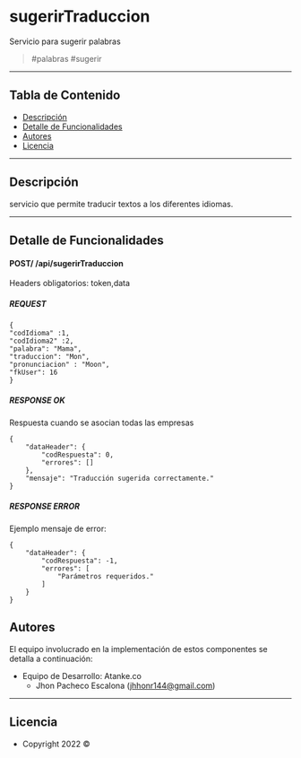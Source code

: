 # sugerirTraduccion

Servicio para sugerir palabras
>  #palabras #sugerir 

---
## Tabla de Contenido

- [Descripción](#descripción)
- [Detalle de Funcionalidades](#detalle-de-funcionalidades)
- [Autores](#autores)
- [Licencia](#licencia)

---

## Descripción

servicio que permite traducir textos a los diferentes idiomas.

---

## Detalle de Funcionalidades

#### POST/ /api/sugerirTraduccion

Headers obligatorios: token,data

##### REQUEST
```
{
"codIdioma" :1,
"codIdioma2" :2,
"palabra": "Mama",
"traduccion": "Mon",
"pronunciacion" : "Moon",
"fkUser": 16
}

```

##### RESPONSE OK
Respuesta cuando se asocian todas las empresas
```
{
    "dataHeader": {
        "codRespuesta": 0,
        "errores": []
    },
    "mensaje": "Traducción sugerida correctamente."
}

```
##### RESPONSE ERROR
Ejemplo mensaje de error:
```
{
    "dataHeader": {
        "codRespuesta": -1,
        "errores": [
            "Parámetros requeridos."
        ]
    }
}

```
## Autores

El equipo involucrado en la implementación de estos componentes se detalla a continuación:

- Equipo de Desarrollo: Atanke.co
    - Jhon Pacheco Escalona (jhhonr144@gmail.com)
---

## Licencia

- Copyright 2022 ©